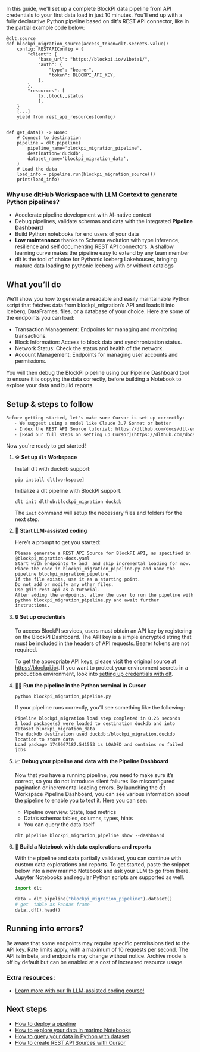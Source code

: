 In this guide, we'll set up a complete BlockPI data pipeline from API credentials to your first data load in just 10 minutes. You'll end up with a fully declarative Python pipeline based on dlt's REST API connector, like in the partial example code below:

```python-outcome
@dlt.source
def blockpi_migration_source(access_token=dlt.secrets.value):
    config: RESTAPIConfig = {
        "client": {
            "base_url": "https://blockpi.io/v1beta1/",
            "auth": {
                "type": "bearer",
                "token": BLOCKPI_API_KEY,
            },
        },
        "resources": [
            tx,,block,,status
            ],
    }
    [...]
    yield from rest_api_resources(config)


def get_data() -> None:
    # Connect to destination
    pipeline = dlt.pipeline(
        pipeline_name='blockpi_migration_pipeline',
        destination='duckdb',
        dataset_name='blockpi_migration_data', 
    )
    # Load the data
    load_info = pipeline.run(blockpi_migration_source())
    print(load_info) 
```

### Why use dltHub Workspace with LLM Context to generate Python pipelines?

- Accelerate pipeline development with AI-native context
- Debug pipelines, validate schemas and data with the integrated **Pipeline Dashboard**
- Build Python notebooks for end users of your data
- **Low maintenance** thanks to Schema evolution with type inference, resilience and self documenting REST API connectors. A shallow learning curve makes the pipeline easy to extend by any team member
- dlt is the tool of choice for Pythonic Iceberg Lakehouses, bringing mature data loading to pythonic Iceberg with or without catalogs

## What you’ll do

We’ll show you how to generate a readable and easily maintainable Python script that fetches data from blockpi_migration’s API and loads it into Iceberg, DataFrames, files, or a database of your choice. Here are some of the endpoints you can load:

- Transaction Management: Endpoints for managing and monitoring transactions.
- Block Information: Access to block data and synchronization status.
- Network Status: Check the status and health of the network.
- Account Management: Endpoints for managing user accounts and permissions.

You will then debug the BlockPI pipeline using our Pipeline Dashboard tool to ensure it is copying the data correctly, before building a Notebook to explore your data and build reports.

## Setup & steps to follow

```default
Before getting started, let's make sure Cursor is set up correctly:
   - We suggest using a model like Claude 3.7 Sonnet or better
   - Index the REST API Source tutorial: https://dlthub.com/docs/dlt-ecosystem/verified-sources/rest_api/ and add it to context as **@dlt rest api**
   - [Read our full steps on setting up Cursor](https://dlthub.com/docs/dlt-ecosystem/llm-tooling/cursor-restapi#23-configuring-cursor-with-documentation)
```

Now you're ready to get started!

1. ⚙️ **Set up `dlt` Workspace**
    
    Install dlt with duckdb support:
    ```shell
    pip install dlt[workspace]
    ```

    Initialize a dlt pipeline with BlockPI support.
    ```shell
    dlt init dlthub:blockpi_migration duckdb
    ```

    The `init` command will setup the necessary files and folders for the next step.
    
2. 🤠 **Start LLM-assisted coding**
    
    Here’s a prompt to get you started:
    
    ```prompt
    Please generate a REST API Source for BlockPI API, as specified in @blockpi_migration-docs.yaml 
    Start with endpoints tx and  and skip incremental loading for now. 
    Place the code in blockpi_migration_pipeline.py and name the pipeline blockpi_migration_pipeline. 
    If the file exists, use it as a starting point. 
    Do not add or modify any other files. 
    Use @dlt rest api as a tutorial. 
    After adding the endpoints, allow the user to run the pipeline with python blockpi_migration_pipeline.py and await further instructions.
    ```

    
3. 🔒 **Set up credentials** 
    
    To access BlockPI services, users must obtain an API key by registering on the BlockPI Dashboard. The API key is a simple encrypted string that must be included in the headers of API requests. Bearer tokens are not required.
    
    To get the appropriate API keys, please visit the original source at https://blockpi.io/.
    If you want to protect your environment secrets in a production environment, look into [setting up credentials with dlt](https://dlthub.com/docs/walkthroughs/add_credentials).
    
4. 🏃‍♀️ **Run the pipeline in the Python terminal in Cursor**
    
    ```shell
    python blockpi_migration_pipeline.py
    ```
    
    If your pipeline runs correctly, you’ll see something like the following:
    
    ```shell
    Pipeline blockpi_migration load step completed in 0.26 seconds
    1 load package(s) were loaded to destination duckdb and into dataset blockpi_migration_data
    The duckdb destination used duckdb:/blockpi_migration.duckdb location to store data
    Load package 1749667187.541553 is LOADED and contains no failed jobs
    ```
    
5. 📈 **Debug your pipeline and data with the Pipeline Dashboard**

    Now that you have a running pipeline, you need to make sure it’s correct, so you do not introduce silent failures like misconfigured pagination or incremental loading errors. By launching the dlt Workspace Pipeline Dashboard, you can see various information about the pipeline to enable you to test it. Here you can see:
    - Pipeline overview: State, load metrics
    - Data’s schema: tables, columns, types, hints
    - You can query the data itself
    
    ```shell
    dlt pipeline blockpi_migration_pipeline show --dashboard
    ```
    
6. 🐍 **Build a Notebook with data explorations and reports**

    With the pipeline and data partially validated, you can continue with custom data explorations and reports. To get started, paste the snippet below into a new marimo Notebook and ask your LLM to go from there. Jupyter Notebooks and regular Python scripts are supported as well.

    
    ```python
    import dlt

   data = dlt.pipeline("blockpi_migration_pipeline").dataset()
   # get  table as Pandas frame
   data..df().head()
    ```

## Running into errors?

Be aware that some endpoints may require specific permissions tied to the API key. Rate limits apply, with a maximum of 10 requests per second. The API is in beta, and endpoints may change without notice. Archive mode is off by default but can be enabled at a cost of increased resource usage.

### Extra resources:

- [Learn more with our 1h LLM-assisted coding course!](https://www.youtube.com/watch?v=GGid70rnJuM)

## Next steps

- [How to deploy a pipeline](https://dlthub.com/docs/walkthroughs/deploy-a-pipeline)
- [How to explore your data in marimo Notebooks](https://dlthub.com/docs/general-usage/dataset-access/marimo)
- [How to query your data in Python with dataset](https://dlthub.com/docs/general-usage/dataset-access/dataset)
- [How to create REST API Sources with Cursor](https://dlthub.com/docs/dlt-ecosystem/llm-tooling/cursor-restapi)